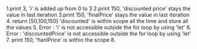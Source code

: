 1.print 3, 'i' is added up from 0 to 3 
2.print 150, 'discounted price' stays the value in last iteration
3.print 150, 'finalPrice'  stays the value in last iteration
4. return [50,100,150] 'discounted' is within scope all the time and store all the values
5. Error : 'i' is not accessible outside the for loop by using 'let'
6. Error : 'discountedPrice' is not accessible outside the for loop by using 'let'
7. print 150, 'fianlPrice' is within the scope
8. 
